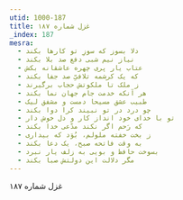 ```yaml
---
utid: 1000-187
title: غزل شماره ۱۸۷
_index: 187
mesra:
  - دلا بسوز که سوزِ تو کارها بکند
  - نیاز نیم شبی دفع صد بلا بکند
  - عتاب یار پری چهره عاشقانه بکش
  - که یک کرشمه تلافیِّ صد جفا بکند
  - ز ملک تا ملکوتش حجاب برگیرند
  - هر آنکه خدمت جام جهان نما بکند
  - طبیب عشق مسیحا دمست و مشفق لیک
  - چو درد در تو نبیند کرا دوا بکند
  - تو با خدای خود انداز کار و دل خوش دار
  - که رَحم اگر نکند مدّعی خدا بکند
  - ز بخت خفته ملولم، بُوَد که بیداری
  - به وقت فاتحه صبح، یک دعا بکند
  - بسوخت حافظ و بویی به زلف یار نبرد
  - مگر دلالت این دولتش صبا بکند
---
```

غزل شماره ۱۸۷
